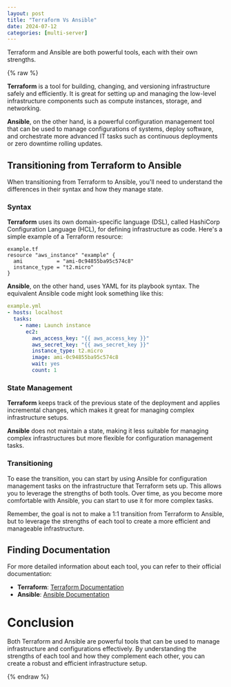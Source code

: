 ```yaml
---
layout: post
title: "Terraform Vs Ansible"
date: 2024-07-12
categories: [multi-server]
---
```


Terraform and Ansible are both powerful tools, each with their own strengths.

{% raw %}

**Terraform** is a tool for building, changing, and versioning infrastructure safely and efficiently. It is great for setting up and managing the low-level infrastructure components such as compute instances, storage, and networking.

**Ansible**, on the other hand, is a powerful configuration management tool that can be used to manage configurations of systems, deploy software, and orchestrate more advanced IT tasks such as continuous deployments or zero downtime rolling updates.

## Transitioning from Terraform to Ansible
When transitioning from Terraform to Ansible, you'll need to understand the differences in their syntax and how they manage state.

### Syntax
**Terraform** uses its own domain-specific language (DSL), called HashiCorp Configuration Language (HCL), for defining infrastructure as code. Here's a simple example of a Terraform resource:

```hcl
example.tf
resource "aws_instance" "example" {
  ami           = "ami-0c94855ba95c574c8"
  instance_type = "t2.micro"
}
```

**Ansible**, on the other hand, uses YAML for its playbook syntax. The equivalent Ansible code might look something like this:

```yaml
example.yml
- hosts: localhost
  tasks:
    - name: Launch instance
      ec2:
        aws_access_key: "{{ aws_access_key }}"
        aws_secret_key: "{{ aws_secret_key }}"
        instance_type: t2.micro
        image: ami-0c94855ba95c574c8
        wait: yes
        count: 1
```

### State Management
**Terraform** keeps track of the previous state of the deployment and applies incremental changes, which makes it great for managing complex infrastructure setups.

**Ansible** does not maintain a state, making it less suitable for managing complex infrastructures but more flexible for configuration management tasks.

### Transitioning
To ease the transition, you can start by using Ansible for configuration management tasks on the infrastructure that Terraform sets up. This allows you to leverage the strengths of both tools. Over time, as you become more comfortable with Ansible, you can start to use it for more complex tasks.

Remember, the goal is not to make a 1:1 transition from Terraform to Ansible, but to leverage the strengths of each tool to create a more efficient and manageable infrastructure.

## Finding Documentation

For more detailed information about each tool, you can refer to their official documentation:

- **Terraform**: [Terraform Documentation](https://developer.hashicorp.com/terraform/intro)
- **Ansible**: [Ansible Documentation](https://docs.ansible.com/ansible/latest/index.html)


# Conclusion
Both Terraform and Ansible are powerful tools that can be used to manage infrastructure and configurations effectively. By understanding the strengths of each tool and how they complement each other, you can create a robust and efficient infrastructure setup.

{% endraw %}